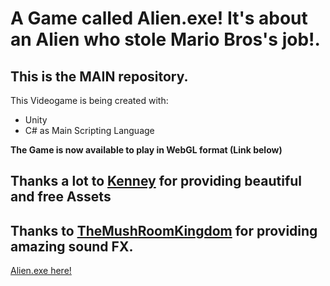 # A Game called Alien.exe! It's about an Alien who stole Mario Bros's job!.

## This is the MAIN repository.

This Videogame is being created with:
- Unity
- C# as Main Scripting Language

__The Game is now available to play in WebGL format (Link below)__
## Thanks a lot to [Kenney](https://www.kenney.nl) for providing beautiful and free Assets

## Thanks to [TheMushRoomKingdom](https://themushroomkingdom.net) for providing amazing sound FX.


[Alien.exe here!](https://sprightly-sunburst-ec24bd.netlify.app)

